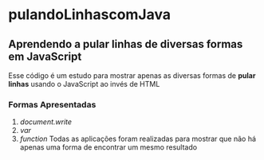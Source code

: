 # pulandoLinhascomJava
## Aprendendo a pular linhas de diversas formas em JavaScript
Esse código é um estudo para mostrar apenas as diversas formas de **pular linhas** usando o JavaScript ao invés de HTML
### Formas Apresentadas 
1. *document.write*
2. *var*
3. *function* 
Todas as aplicações foram realizadas para mostrar que não há apenas uma forma de encontrar um mesmo resultado
